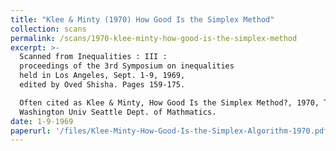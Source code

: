 ```yaml
---
title: "Klee & Minty (1970) How Good Is the Simplex Method"
collection: scans
permalink: /scans/1970-klee-minty-how-good-is-the-simplex-method
excerpt: >-
  Scanned from Inequalities : III :
  proceedings of the 3rd Symposium on inequalities
  held in Los Angeles, Sept. 1-9, 1969,
  edited by Oved Shisha. Pages 159-175.

  Often cited as Klee & Minty, How Good Is the Simplex Method?, 1970, Technical Report No. TR-22.
  Washington Univ Seattle Dept. of Mathmatics.
date: 1-9-1969
paperurl: '/files/Klee-Minty-How-Good-Is-the-Simplex-Algorithm-1970.pdf'
---
```


